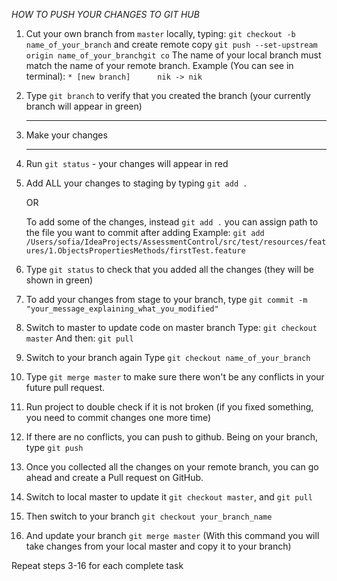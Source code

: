*HOW TO PUSH YOUR CHANGES TO GIT HUB*


1. Cut your own branch from `master` locally, typing:
    `git checkout -b name_of_your_branch`
    and create remote copy
    `git push --set-upstream origin name_of_your_branchgit co`
    The name of your local branch must match the name of your remote branch.
        Example (You can see in terminal):
        `* [new branch]      nik -> nik`

2. Type `git branch` to verify that you created the branch
    (your currently branch will appear in green)

    ----
3. Make your changes

    ----

4.  Run `git status` - your changes will appear in red

5. Add ALL your changes to staging by typing `git add .`

    OR

   To add some of the changes, instead `git add .` you can assign path to the file
    you want to commit after adding
    Example: `git add /Users/sofia/IdeaProjects/AssessmentControl/src/test/resources/features/1.ObjectsPropertiesMethods/firstTest.feature`
6. Type `git status` to check that you added all the changes
    (they will be shown in green)

7. To add your changes from stage to your branch, type `git commit -m "your_message_explaining_what_you_modified"`

8. Switch to master to update code on master branch
    Type: `git checkout master`
    And then: `git pull`

9. Switch to your branch again
    Type `git checkout name_of_your_branch`

10. Type `git merge master` to make sure there won't be any conflicts in your future pull request.

11. Run project to double check if it is not broken (if you fixed something, you need
to commit changes one more time)

12. If there are no conflicts, you can push to github.
    Being on your branch, type `git push`

13. Once you collected all the changes on your remote branch,
    you can go ahead and create a Pull request on GitHub.

14. Switch to local master to update it `git checkout master`, and `git pull`

15. Then switch to your branch `git checkout your_branch_name`

16. And update your branch `git merge master`
(With this command you will take changes from your local master and copy it to your branch)
    
Repeat steps 3-16 for each complete task
